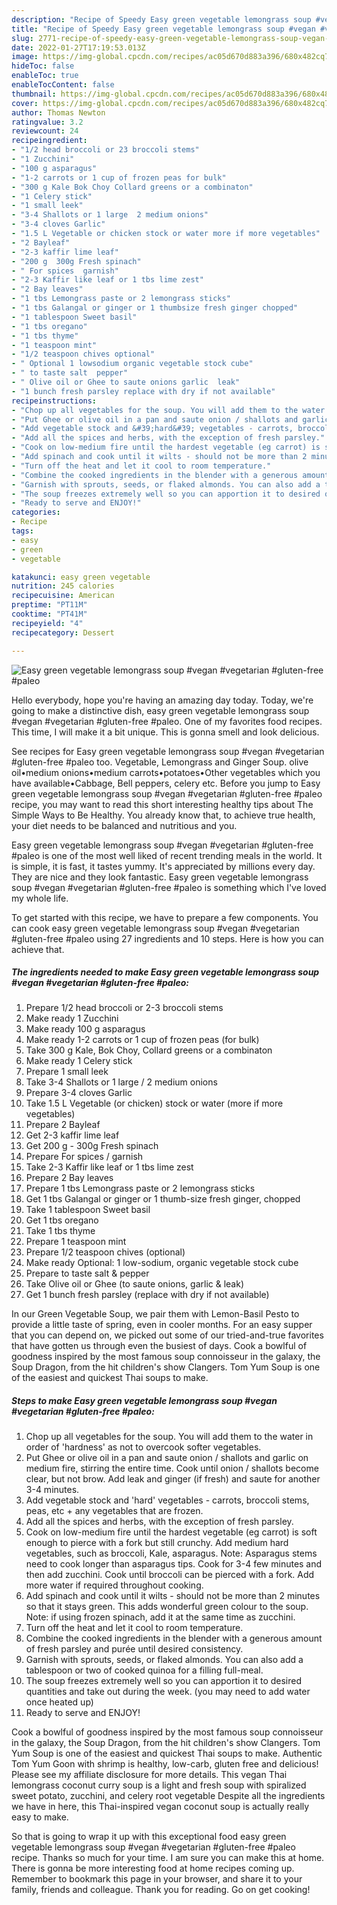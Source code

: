 ```yaml
---
description: "Recipe of Speedy Easy green vegetable lemongrass soup #vegan #vegetarian #gluten-free #paleo"
title: "Recipe of Speedy Easy green vegetable lemongrass soup #vegan #vegetarian #gluten-free #paleo"
slug: 2771-recipe-of-speedy-easy-green-vegetable-lemongrass-soup-vegan-vegetarian-gluten-free-paleo
date: 2022-01-27T17:19:53.013Z
image: https://img-global.cpcdn.com/recipes/ac05d670d883a396/680x482cq70/easy-green-vegetable-lemongrass-soup-vegan-vegetarian-gluten-free-paleo-recipe-main-photo.jpg
hideToc: false
enableToc: true
enableTocContent: false
thumbnail: https://img-global.cpcdn.com/recipes/ac05d670d883a396/680x482cq70/easy-green-vegetable-lemongrass-soup-vegan-vegetarian-gluten-free-paleo-recipe-main-photo.jpg
cover: https://img-global.cpcdn.com/recipes/ac05d670d883a396/680x482cq70/easy-green-vegetable-lemongrass-soup-vegan-vegetarian-gluten-free-paleo-recipe-main-photo.jpg
author: Thomas Newton
ratingvalue: 3.2
reviewcount: 24
recipeingredient:
- "1/2 head broccoli or 23 broccoli stems"
- "1 Zucchini"
- "100 g asparagus"
- "1-2 carrots or 1 cup of frozen peas for bulk"
- "300 g Kale Bok Choy Collard greens or a combinaton"
- "1 Celery stick"
- "1 small leek"
- "3-4 Shallots or 1 large  2 medium onions"
- "3-4 cloves Garlic"
- "1.5 L Vegetable or chicken stock or water more if more vegetables"
- "2 Bayleaf"
- "2-3 kaffir lime leaf"
- "200 g  300g Fresh spinach"
- " For spices  garnish"
- "2-3 Kaffir like leaf or 1 tbs lime zest"
- "2 Bay leaves"
- "1 tbs Lemongrass paste or 2 lemongrass sticks"
- "1 tbs Galangal or ginger or 1 thumbsize fresh ginger chopped"
- "1 tablespoon Sweet basil"
- "1 tbs oregano"
- "1 tbs thyme"
- "1 teaspoon mint"
- "1/2 teaspoon chives optional"
- " Optional 1 lowsodium organic vegetable stock cube"
- " to taste salt  pepper"
- " Olive oil or Ghee to saute onions garlic  leak"
- "1 bunch fresh parsley replace with dry if not available"
recipeinstructions:
- "Chop up all vegetables for the soup. You will add them to the water in order of &#39;hardness&#39; as not to overcook softer vegetables."
- "Put Ghee or olive oil in a pan and saute onion / shallots and garlic on medium fire, stirring the entire time. Cook until onion / shallots become clear, but not brow. Add leak and ginger (if fresh) and saute for another 3-4 minutes."
- "Add vegetable stock and &#39;hard&#39; vegetables - carrots, broccoli stems, peas, etc + any vegetables that are frozen."
- "Add all the spices and herbs, with the exception of fresh parsley."
- "Cook on low-medium fire until the hardest vegetable (eg carrot) is soft enough to pierce with a fork but still crunchy. Add medium hard vegetables, such as broccoli, Kale, asparagus. Note: Asparagus stems need to cook longer than asparagus tips. Cook for 3-4 few minutes and then add zucchini. Cook until broccoli can be pierced with a fork. Add more water if required throughout cooking."
- "Add spinach and cook until it wilts - should not be more than 2 minutes so that it stays green. This adds wonderful green colour to the soup. Note: if using frozen spinach, add it at the same time as zucchini."
- "Turn off the heat and let it cool to room temperature."
- "Combine the cooked ingredients in the blender with a generous amount of fresh parsley and purée until desired consistency."
- "Garnish with sprouts, seeds, or flaked almonds. You can also add a tablespoon or two of cooked quinoa for a filling full-meal."
- "The soup freezes extremely well so you can apportion it to desired quantities and take out during the week. (you may need to add water once heated up)"
- "Ready to serve and ENJOY!"
categories:
- Recipe
tags:
- easy
- green
- vegetable

katakunci: easy green vegetable 
nutrition: 245 calories
recipecuisine: American
preptime: "PT11M"
cooktime: "PT41M"
recipeyield: "4"
recipecategory: Dessert

---
```



![Easy green vegetable lemongrass soup #vegan #vegetarian #gluten-free #paleo](https://img-global.cpcdn.com/recipes/ac05d670d883a396/680x482cq70/easy-green-vegetable-lemongrass-soup-vegan-vegetarian-gluten-free-paleo-recipe-main-photo.jpg)

Hello everybody, hope you're having an amazing day today. Today, we're going to make a distinctive dish, easy green vegetable lemongrass soup #vegan #vegetarian #gluten-free #paleo. One of my favorites food recipes. This time, I will make it a bit unique. This is gonna smell and look delicious.

See recipes for Easy green vegetable lemongrass soup #vegan #vegetarian #gluten-free #paleo too. Vegetable, Lemongrass and Ginger Soup. olive oil•medium onions•medium carrots•potatoes•Other vegetables which you have available•Cabbage, Bell peppers, celery etc. Before you jump to Easy green vegetable lemongrass soup #vegan #vegetarian #gluten-free #paleo recipe, you may want to read this short interesting healthy tips about The Simple Ways to Be Healthy. You already know that, to achieve true health, your diet needs to be balanced and nutritious and you.

Easy green vegetable lemongrass soup #vegan #vegetarian #gluten-free #paleo is one of the most well liked of recent trending meals in the world. It is simple, it is fast, it tastes yummy. It's appreciated by millions every day. They are nice and they look fantastic. Easy green vegetable lemongrass soup #vegan #vegetarian #gluten-free #paleo is something which I've loved my whole life.


To get started with this recipe, we have to prepare a few components. You can cook easy green vegetable lemongrass soup #vegan #vegetarian #gluten-free #paleo using 27 ingredients and 10 steps. Here is how you can achieve that.

<!--inarticleads1-->

##### The ingredients needed to make Easy green vegetable lemongrass soup #vegan #vegetarian #gluten-free #paleo:

1. Prepare 1/2 head broccoli or 2-3 broccoli stems
1. Make ready 1 Zucchini
1. Make ready 100 g asparagus
1. Make ready 1-2 carrots or 1 cup of frozen peas (for bulk)
1. Take 300 g Kale, Bok Choy, Collard greens or a combinaton
1. Make ready 1 Celery stick
1. Prepare 1 small leek
1. Take 3-4 Shallots or 1 large / 2 medium onions
1. Prepare 3-4 cloves Garlic
1. Take 1.5 L Vegetable (or chicken) stock or water (more if more vegetables)
1. Prepare 2 Bayleaf
1. Get 2-3 kaffir lime leaf
1. Get 200 g - 300g Fresh spinach
1. Prepare  For spices / garnish
1. Take 2-3 Kaffir like leaf or 1 tbs lime zest
1. Prepare 2 Bay leaves
1. Prepare 1 tbs Lemongrass paste or 2 lemongrass sticks
1. Get 1 tbs Galangal or ginger or 1 thumb-size fresh ginger, chopped
1. Take 1 tablespoon Sweet basil
1. Get 1 tbs oregano
1. Take 1 tbs thyme
1. Prepare 1 teaspoon mint
1. Prepare 1/2 teaspoon chives (optional)
1. Make ready  Optional: 1 low-sodium, organic vegetable stock cube
1. Prepare  to taste salt &amp; pepper
1. Take  Olive oil or Ghee (to saute onions, garlic &amp; leak)
1. Get 1 bunch fresh parsley (replace with dry if not available)


In our Green Vegetable Soup, we pair them with Lemon-Basil Pesto to provide a little taste of spring, even in cooler months. For an easy supper that you can depend on, we picked out some of our tried-and-true favorites that have gotten us through even the busiest of days. Cook a bowlful of goodness inspired by the most famous soup connoisseur in the galaxy, the Soup Dragon, from the hit children&#39;s show Clangers. Tom Yum Soup is one of the easiest and quickest Thai soups to make. 

<!--inarticleads2-->

##### Steps to make Easy green vegetable lemongrass soup #vegan #vegetarian #gluten-free #paleo:

1. Chop up all vegetables for the soup. You will add them to the water in order of &#39;hardness&#39; as not to overcook softer vegetables.
1. Put Ghee or olive oil in a pan and saute onion / shallots and garlic on medium fire, stirring the entire time. Cook until onion / shallots become clear, but not brow. Add leak and ginger (if fresh) and saute for another 3-4 minutes.
1. Add vegetable stock and &#39;hard&#39; vegetables - carrots, broccoli stems, peas, etc + any vegetables that are frozen.
1. Add all the spices and herbs, with the exception of fresh parsley.
1. Cook on low-medium fire until the hardest vegetable (eg carrot) is soft enough to pierce with a fork but still crunchy. Add medium hard vegetables, such as broccoli, Kale, asparagus. Note: Asparagus stems need to cook longer than asparagus tips. Cook for 3-4 few minutes and then add zucchini. Cook until broccoli can be pierced with a fork. Add more water if required throughout cooking.
1. Add spinach and cook until it wilts - should not be more than 2 minutes so that it stays green. This adds wonderful green colour to the soup. Note: if using frozen spinach, add it at the same time as zucchini.
1. Turn off the heat and let it cool to room temperature.
1. Combine the cooked ingredients in the blender with a generous amount of fresh parsley and purée until desired consistency.
1. Garnish with sprouts, seeds, or flaked almonds. You can also add a tablespoon or two of cooked quinoa for a filling full-meal.
1. The soup freezes extremely well so you can apportion it to desired quantities and take out during the week. (you may need to add water once heated up)
1. Ready to serve and ENJOY!

Cook a bowlful of goodness inspired by the most famous soup connoisseur in the galaxy, the Soup Dragon, from the hit children&#39;s show Clangers. Tom Yum Soup is one of the easiest and quickest Thai soups to make. Authentic Tom Yum Goon with shrimp is healthy, low-carb, gluten free and delicious! Please see my affiliate disclosure for more details. This vegan Thai lemongrass coconut curry soup is a light and fresh soup with spiralized sweet potato, zucchini, and celery root vegetable Despite all the ingredients we have in here, this Thai-inspired vegan coconut soup is actually really easy to make. 

So that is going to wrap it up with this exceptional food easy green vegetable lemongrass soup #vegan #vegetarian #gluten-free #paleo recipe. Thanks so much for your time. I am sure you can make this at home. There is gonna be more interesting food at home recipes coming up. Remember to bookmark this page in your browser, and share it to your family, friends and colleague. Thank you for reading. Go on get cooking!
